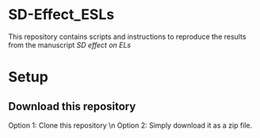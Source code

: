 # SD-Effect_ESLs
This repository contains scripts and instructions to reproduce the results from the manuscript *SD effect on ELs*

# Setup
## Download this repository
Option 1: Clone this repository \n
Option 2: Simply download it as a zip file.


